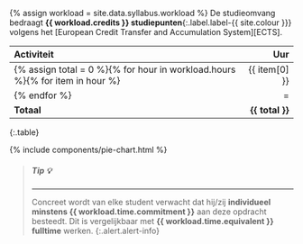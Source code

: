 {% assign workload = site.data.syllabus.workload %}
De studieomvang bedraagt **{{ workload.credits }} studiepunten**{:.label.label-{{ site.colour }}} volgens het [European Credit Transfer and Accumulation System][ECTS].

| Activiteit | Uur  |
|:-----------|-----:|
{% assign total = 0 %}{% for hour in workload.hours %}{% for item in hour %}| {{ item[0] }} | {{ item[1] }} |{% assign total = total | plus: item[1] %}{% endfor %}
{% endfor %}|=|=|
| **Totaal** | **{{ total }}** |
{:.table}

{% include components/pie-chart.html %}

> ##### **Tip** :bulb:
> ---
> Concreet wordt van elke student verwacht dat hij/zij **individueel minstens {{ workload.time.commitment }}** aan deze opdracht besteedt.
> Dit is vergelijkbaar met **{{ workload.time.equivalent }} fulltime** werken.
{:.alert.alert-info}
